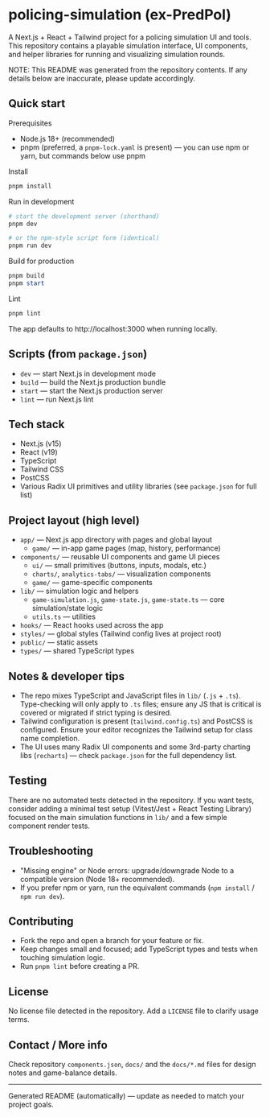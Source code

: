 # policing-simulation (ex-PredPol)

A Next.js + React + Tailwind project for a policing simulation UI and tools. This repository contains a playable simulation interface, UI components, and helper libraries for running and visualizing simulation rounds.

NOTE: This README was generated from the repository contents. If any details below are inaccurate, please update accordingly.

## Quick start

Prerequisites
- Node.js 18+ (recommended)
- pnpm (preferred, a `pnpm-lock.yaml` is present) — you can use npm or yarn, but commands below use pnpm

Install

```powershell
pnpm install
```

Run in development

```powershell
# start the development server (shorthand)
pnpm dev

# or the npm-style script form (identical)
pnpm run dev
```

Build for production

```powershell
pnpm build
pnpm start
```

Lint

```powershell
pnpm lint
```

The app defaults to http://localhost:3000 when running locally.

## Scripts (from `package.json`)
- `dev` — start Next.js in development mode
- `build` — build the Next.js production bundle
- `start` — start the Next.js production server
- `lint` — run Next.js lint

## Tech stack
- Next.js (v15)
- React (v19)
- TypeScript
- Tailwind CSS
- PostCSS
- Various Radix UI primitives and utility libraries (see `package.json` for full list)

## Project layout (high level)
- `app/` — Next.js app directory with pages and global layout
  - `game/` — in-app game pages (map, history, performance)
- `components/` — reusable UI components and game UI pieces
  - `ui/` — small primitives (buttons, inputs, modals, etc.)
  - `charts/`, `analytics-tabs/` — visualization components
  - `game/` — game-specific components
- `lib/` — simulation logic and helpers
  - `game-simulation.js`, `game-state.js`, `game-state.ts` — core simulation/state logic
  - `utils.ts` — utilities
- `hooks/` — React hooks used across the app
- `styles/` — global styles (Tailwind config lives at project root)
- `public/` — static assets
- `types/` — shared TypeScript types

## Notes & developer tips
- The repo mixes TypeScript and JavaScript files in `lib/` (`.js` + `.ts`). Type-checking will only apply to `.ts` files; ensure any JS that is critical is covered or migrated if strict typing is desired.
- Tailwind configuration is present (`tailwind.config.ts`) and PostCSS is configured. Ensure your editor recognizes the Tailwind setup for class name completion.
- The UI uses many Radix UI components and some 3rd-party charting libs (`recharts`) — check `package.json` for the full dependency list.

## Testing
There are no automated tests detected in the repository. If you want tests, consider adding a minimal test setup (Vitest/Jest + React Testing Library) focused on the main simulation functions in `lib/` and a few simple component render tests.

## Troubleshooting
- "Missing engine" or Node errors: upgrade/downgrade Node to a compatible version (Node 18+ recommended).
- If you prefer npm or yarn, run the equivalent commands (`npm install` / `npm run dev`).

## Contributing
- Fork the repo and open a branch for your feature or fix.
- Keep changes small and focused; add TypeScript types and tests when touching simulation logic.
- Run `pnpm lint` before creating a PR.

## License
No license file detected in the repository. Add a `LICENSE` file to clarify usage terms.

## Contact / More info
Check repository `components.json`, `docs/` and the `docs/*.md` files for design notes and game-balance details.

---
Generated README (automatically) — update as needed to match your project goals.
